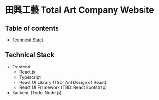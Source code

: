 # 田興工藝 Total Art Company Website

## Table of contents
* [Technical Stack](#Technical-Stack)

## Technical Stack
* Frontend
    * React.js
    * Typescript
    * React UI Library (TBD: Ant Design of React)
    * React UI Framework (TBD: React Bootstrap)
* Backend (Todo: Node.js)
